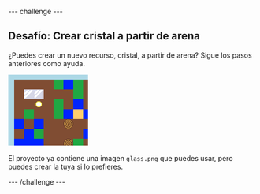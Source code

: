 --- challenge ---
## Desafío: Crear cristal a partir de arena

¿Puedes crear un nuevo recurso, cristal, a partir de arena? Sigue los pasos anteriores como ayuda.

![screenshot](images/craft-glass.png)

El proyecto ya contiene una imagen `glass.png` que puedes usar, pero puedes crear la tuya si lo prefieres.

--- /challenge ---